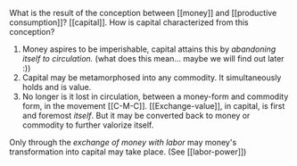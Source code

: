 What is the result of the conception between [[money]] and [[productive consumption]]?
[[capital]].
How is capital characterized from this conception?
1. Money aspires to be imperishable, capital attains this by *abandoning itself to circulation.* (what does this mean... maybe we will find out later :))
2. Capital may be metamorphosed into any commodity.  It simultaneously holds and is value.
3. No longer is it lost in circulation, between a money-form and commodity form, in the movement [[C-M-C]]. [[Exchange-value]], in capital, is first and foremost *itself*. But it may be converted back to money or commodity to further valorize itself.

Only through the *exchange of money with labor* may money's transformation into capital may take place. (See [[labor-power]])